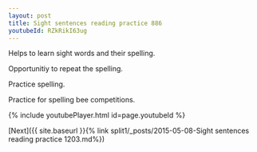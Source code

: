 ```yaml
---
layout: post
title: Sight sentences reading practice 886
youtubeId: RZkRikI63ug
---
```

 
 
Helps to learn sight words and their spelling.

Opportunitiy to repeat the spelling. 

Practice spelling. 
 
Practice for spelling bee competitions. 
 
{% include youtubePlayer.html id=page.youtubeId %}
 
 

[Next]({{ site.baseurl }}{% link  split1/_posts/2015-05-08-Sight sentences reading practice 1203.md%})
 
